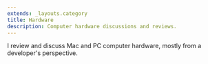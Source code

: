 ```yaml
---
extends: _layouts.category
title: Hardware
description: Computer hardware discussions and reviews.
---
```


I review and discuss Mac and PC computer hardware, mostly from a developer's perspective.
